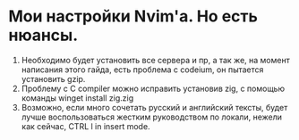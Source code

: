 # Мои настройки Nvim'a. Но есть нюансы.

1. Необходимо будет установить все сервера и пр, а так же, на момент написания этого гайда, есть проблема с codeium, он пытается установить gzip.
2. Проблему с C compiler можно исправить установив zig, с помощью команды winget install zig.zig
3. Возможно, если много сочетать русский и английский тексты, будет лучше воспользоваться жестким руководством по локали, нежели как сейчас, CTRL l in insert mode.

